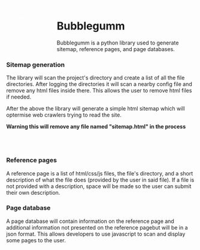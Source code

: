 <img align="left" src="bubblegum.gif" style="width:135px;height:135px;">

# Bubblegumm
Bubblegumm is a python library used to generate sitemap, reference pages, and page databases.

### Sitemap generation

The library will scan the project's directory and create a list of all the file directories.
After logging the directories it will scan a nearby config file and remove any html files 
inside there. This allows the user to remove html files if needed.

After the above the library will generate a simple html sitemap which will optermise web crawlers 
trying to read the site.

**Warning this will remove any file named "sitemap.html" in the process**

<br><br>

### Reference pages

A reference page is a list of html/css/js files, the file's directory, and a short description of what the file
does (provided by the user in said file). If a file is not provided with a description, space will be made so 
the user can submit their own description.

### Page database

A page database will contain information on the reference page and additional information not 
presented on the reference pagebut will be in a json format. 
This allows developers to use javascript to scan and display some pages to the user.
